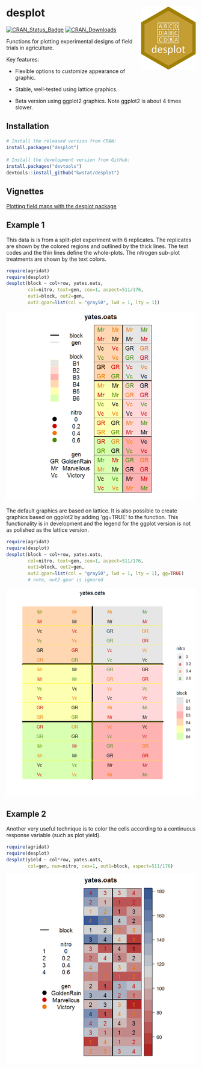 # desplot <img src="man/figures/logo.png" align="right" />

[![CRAN_Status_Badge](http://www.r-pkg.org/badges/version/desplot)](https://cran.r-project.org/package=desplot)
[![CRAN_Downloads](https://cranlogs.r-pkg.org/badges/desplot)](https://cranlogs.r-pkg.org/badges/desplot)


Functions for plotting experimental designs of field trials in agriculture.

Key features:

* Flexible options to customize appearance of graphic.

* Stable, well-tested using lattice graphics.

* Beta version using ggplot2 graphics. Note ggplot2 is about 4 times slower.

## Installation

```R
# Install the released version from CRAN:
install.packages("desplot")

# Install the development version from GitHub:
install.packages("devtools")
devtools::install_github("kwstat/desplot")
```

## Vignettes

[Plotting field maps with the desplot package](https://rawgit.com/kwstat/desplot/master/vignettes/desplot_examples.html)

## Example 1

This data is is from a split-plot experiment with 6 replicates.  The replicates are shown by the colored regions and outlined by the thick lines.  The text codes and the thin lines define the whole-plots.  The nitrogen sub-plot treatments are shown by the text colors.

```R
require(agridat)
require(desplot)
desplot(block ~ col+row, yates.oats,
        col=nitro, text=gen, cex=1, aspect=511/176,
        out1=block, out2=gen, 
        out2.gpar=list(col = "gray50", lwd = 1, lty = 1))
```
![desplot](figure/yates_oats_design.png?raw=true)

The default graphics are based on lattice.  It is also possible to create graphics based on ggplot2 by adding 'gg=TRUE' to the function. This functionality is in development and the legend for the ggplot version is not as polished as the lattice version.

```R
require(agridat)
require(desplot)
desplot(block ~ col+row, yates.oats,
        col=nitro, text=gen, cex=1, aspect=511/176,
        out1=block, out2=gen, 
        out2.gpar=list(col = "gray50", lwd = 1, lty = 1), gg=TRUE)
        # note, out2.gpar is ignored
```

![desplot](figure/yates_oats_design_ggplot.png?raw=true)

## Example 2

Another very useful technique is to color the cells according to a continuous response variable (such as plot yield).

```R
require(agridat)
require(desplot)
desplot(yield ~ col*row, yates.oats,
        col=gen, num=nitro, cex=1, out1=block, aspect=511/176)
```
![desplot](figure/yates_oats_yield.png?raw=true)
